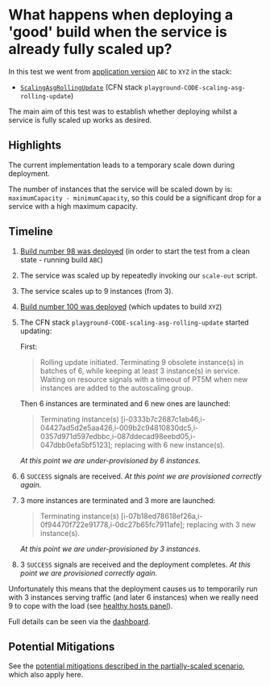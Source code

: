 # What happens when deploying a 'good' build when the service is already fully scaled up?

In this test we went from [application version](../dist) `ABC` to `XYZ` in the stack:
- [`ScalingAsgRollingUpdate`](../packages/cdk/lib/scaling-asg-rolling-update.ts) (CFN stack `playground-CODE-scaling-asg-rolling-update`)

The main aim of this test was to establish whether deploying whilst a service is fully scaled up works as desired.

## Highlights

The current implementation leads to a temporary scale down during deployment. 

The number of instances that the service will be scaled down by is: `maximumCapacity - minimumCapacity`, so this
could be a significant drop for a service with a high maximum capacity.

## Timeline

1. [Build number 98 was deployed](https://riffraff.gutools.co.uk/deployment/view/d124c461-af75-4bd6-ad14-30f417ee8fad)
(in order to start the test from a clean state - running build `ABC`)
2. The service was scaled up by repeatedly invoking our `scale-out` script. 
3. The service scales up to 9 instances (from 3).
4. [Build number 100 was deployed](https://riffraff.gutools.co.uk/deployment/view/959b7609-4bde-46b8-9c17-93527a8717f4)
(which updates to build `XYZ`)
5. The CFN stack `playground-CODE-scaling-asg-rolling-update` started updating:

    First:
    > Rolling update initiated. Terminating 9 obsolete instance(s) in batches of 6, while keeping at least 3 instance(s) in service.
    > Waiting on resource signals with a timeout of PT5M when new instances are added to the autoscaling group.
   
    Then 6 instances are terminated and 6 new ones are launched:
    > Terminating instance(s) [i-0333b7c2687c1ab46,i-04427ad5d2e5aa426,i-009b2c94810830dc5,i-0357d971d597edbbc,i-087ddecad98eebd05,i-047dbb0efa5bf5123]; replacing with 6 new instance(s).

    _At this point we are under-provisioned by 6 instances._

6. 6 `SUCCESS` signals are received. _At this point we are provisioned correctly again._
7. 3 more instances are terminated and 3 more are launched:

    > Terminating instance(s) [i-07b18ed78618ef26a,i-0f94470f722e91778,i-0dc27b65fc7911afe]; replacing with 3 new instance(s).
   
   _At this point we are under-provisioned by 3 instances._
8. 3 `SUCCESS` signals are received and the deployment completes. _At this point we are provisioned correctly again._

Unfortunately this means that the deployment causes us to temporarily run with 3 instances serving traffic (and later 6 instances)
when we really need 9 to cope with the load (see [healthy hosts panel](https://metrics.gutools.co.uk/goto/-k-R2qqSR?orgId=1)).

Full details can be seen via the [dashboard](https://metrics.gutools.co.uk/goto/SBt6pqqIg?orgId=1).

## Potential Mitigations

See the [potential mitigations described in the partially-scaled scenario](healthy-to-healthy-partially-scaled.md#potential-mitigations), which also apply here.
